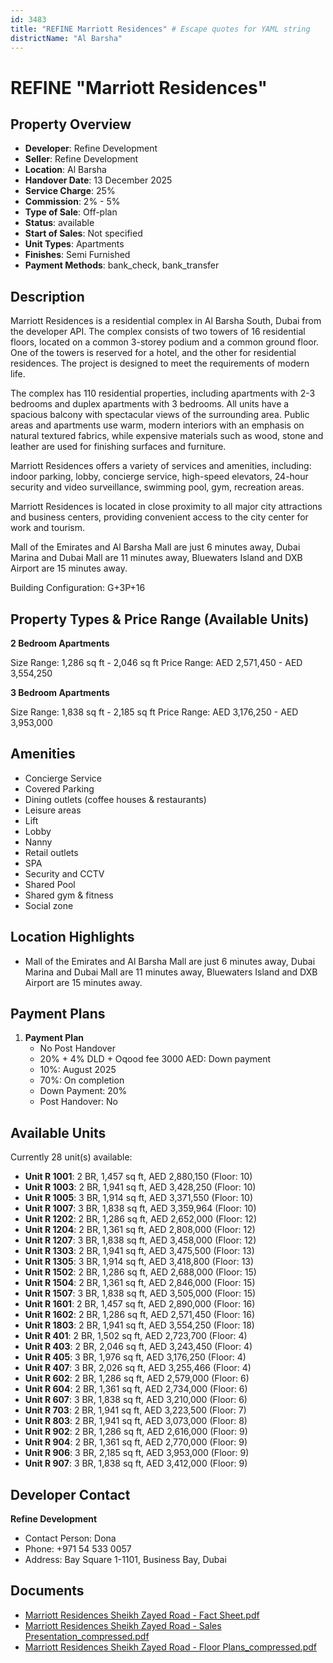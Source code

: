 ```yaml
---
id: 3483
title: "REFINE Marriott Residences" # Escape quotes for YAML string
districtName: "Al Barsha"
---
```


# REFINE "Marriott Residences"

## Property Overview
- **Developer**: Refine Development
- **Seller**: Refine Development
- **Location**: Al Barsha
- **Handover Date**: 13 December 2025
- **Service Charge**: 25%
- **Commission**: 2% - 5%
- **Type of Sale**: Off-plan
- **Status**: available
- **Start of Sales**: Not specified
- **Unit Types**: Apartments
- **Finishes**: Semi Furnished
- **Payment Methods**: bank_check, bank_transfer

## Description
Marriott Residences is a residential complex in Al Barsha South, Dubai from the developer API. The complex consists of two towers of 16 residential floors, located on a common 3-storey podium and a common ground floor. One of the towers is reserved for a hotel, and the other for residential residences. The project is designed to meet the requirements of modern life.

The complex has 110 residential properties, including apartments with 2-3 bedrooms and duplex apartments with 3 bedrooms. All units have a spacious balcony with spectacular views of the surrounding area. Public areas and apartments use warm, modern interiors with an emphasis on natural textured fabrics, while expensive materials such as wood, stone and leather are used for finishing surfaces and furniture.

Marriott Residences offers a variety of services and amenities, including: indoor parking, lobby, concierge service, high-speed elevators, 24-hour security and video surveillance, swimming pool, gym, recreation areas.

Marriott Residences is located in close proximity to all major city attractions and business centers, providing convenient access to the city center for work and tourism.

Mall of the Emirates and Al Barsha Mall are just 6 minutes away, Dubai Marina and Dubai Mall are 11 minutes away, Bluewaters Island and DXB Airport are 15 minutes away.

Building Configuration: G+3P+16

## Property Types & Price Range (Available Units)
**2 Bedroom Apartments**

Size Range: 1,286 sq ft - 2,046 sq ft
Price Range: AED 2,571,450 - AED 3,554,250

**3 Bedroom Apartments**

Size Range: 1,838 sq ft - 2,185 sq ft
Price Range: AED 3,176,250 - AED 3,953,000

## Amenities
- Concierge Service
- Covered Parking
- Dining outlets  (coffee houses & restaurants)
- Leisure areas
- Lift
- Lobby
- Nanny
- Retail outlets
- SPA
- Security and CCTV
- Shared Pool
- Shared gym & fitness
- Social zone

## Location Highlights
- Mall of the Emirates and Al Barsha Mall are just 6 minutes away, Dubai Marina and Dubai Mall are 11 minutes away, Bluewaters Island and DXB Airport are 15 minutes away.

## Payment Plans
1. **Payment Plan**
   - No Post Handover
   - 20% + 4% DLD + Oqood fee 3000 AED: Down payment
   - 10%: August 2025
   - 70%: On completion
   - Down Payment: 20%
   - Post Handover: No

## Available Units
Currently 28 unit(s) available:
- **Unit R 1001**: 2 BR, 1,457 sq ft, AED 2,880,150 (Floor: 10)
- **Unit R 1003**: 2 BR, 1,941 sq ft, AED 3,428,250 (Floor: 10)
- **Unit R 1005**: 3 BR, 1,914 sq ft, AED 3,371,550 (Floor: 10)
- **Unit R 1007**: 3 BR, 1,838 sq ft, AED 3,359,964 (Floor: 10)
- **Unit R 1202**: 2 BR, 1,286 sq ft, AED 2,652,000 (Floor: 12)
- **Unit R 1204**: 2 BR, 1,361 sq ft, AED 2,808,000 (Floor: 12)
- **Unit R 1207**: 3 BR, 1,838 sq ft, AED 3,458,000 (Floor: 12)
- **Unit R 1303**: 2 BR, 1,941 sq ft, AED 3,475,500 (Floor: 13)
- **Unit R 1305**: 3 BR, 1,914 sq ft, AED 3,418,800 (Floor: 13)
- **Unit R 1502**: 2 BR, 1,286 sq ft, AED 2,688,000 (Floor: 15)
- **Unit R 1504**: 2 BR, 1,361 sq ft, AED 2,846,000 (Floor: 15)
- **Unit R 1507**: 3 BR, 1,838 sq ft, AED 3,505,000 (Floor: 15)
- **Unit R 1601**: 2 BR, 1,457 sq ft, AED 2,890,000 (Floor: 16)
- **Unit R 1602**: 2 BR, 1,286 sq ft, AED 2,571,450 (Floor: 16)
- **Unit R 1803**: 2 BR, 1,941 sq ft, AED 3,554,250 (Floor: 18)
- **Unit R 401**: 2 BR, 1,502 sq ft, AED 2,723,700 (Floor: 4)
- **Unit R 403**: 2 BR, 2,046 sq ft, AED 3,243,450 (Floor: 4)
- **Unit R 405**: 3 BR, 1,976 sq ft, AED 3,176,250 (Floor: 4)
- **Unit R 407**: 3 BR, 2,026 sq ft, AED 3,255,466 (Floor: 4)
- **Unit R 602**: 2 BR, 1,286 sq ft, AED 2,579,000 (Floor: 6)
- **Unit R 604**: 2 BR, 1,361 sq ft, AED 2,734,000 (Floor: 6)
- **Unit R 607**: 3 BR, 1,838 sq ft, AED 3,210,000 (Floor: 6)
- **Unit R 703**: 2 BR, 1,941 sq ft, AED 3,223,500 (Floor: 7)
- **Unit R 803**: 2 BR, 1,941 sq ft, AED 3,073,000 (Floor: 8)
- **Unit R 902**: 2 BR, 1,286 sq ft, AED 2,616,000 (Floor: 9)
- **Unit R 904**: 2 BR, 1,361 sq ft, AED 2,770,000 (Floor: 9)
- **Unit R 906**: 3 BR, 2,185 sq ft, AED 3,953,000 (Floor: 9)
- **Unit R 907**: 3 BR, 1,838 sq ft, AED 3,412,000 (Floor: 9)

## Developer Contact
**Refine Development**
- Contact Person: Dona
- Phone: +971 54 533 0057
- Address: Bay Square 1-1101, Business Bay, Dubai

## Documents
- [Marriott Residences Sheikh Zayed Road - Fact Sheet.pdf](https://cdn.geniemap.net/2024/12/16/UMbjPLoBZn6QZZeeNeGfnuOTRKiwQwSn3cAZyCMb.pdf)
- [Marriott Residences Sheikh Zayed Road - Sales Presentation_compressed.pdf](https://cdn.geniemap.net/2025/03/13/ZPKmGRwgljP0fQ7M0op5oStjYbOxl1PY7Kxq4EZl.pdf)
- [Marriott Residences Sheikh Zayed Road - Floor Plans_compressed.pdf](https://cdn.geniemap.net/2025/03/13/YRIrWq2wTGA2Oq64fQM8lHQ00rIdc26Hbv2FHn18.pdf)
